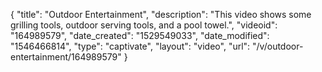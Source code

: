 {
    "title": "Outdoor Entertainment",
    "description": "This video shows some grilling tools, outdoor serving tools, and a pool towel.",
    "videoid": "164989579",
    "date_created": "1529549033",
    "date_modified": "1546466814",
    "type": "captivate",
    "layout": "video",
    "url": "\/v\/outdoor-entertainment\/164989579"
}